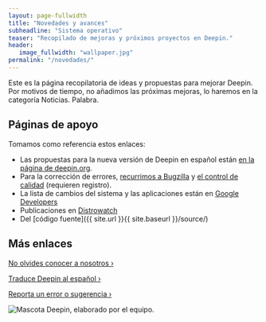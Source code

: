 ```yaml
---
layout: page-fullwidth
title: "Novedades y avances"
subheadline: "Sistema operativo"
teaser: "Recopilado de mejoras y próximos proyectos en Deepin."
header:
   image_fullwidth: "wallpaper.jpg"
permalink: "/novedades/"
---
```

Este es la página recopilatoria de ideas y propuestas para mejorar Deepin. Por motivos de tiempo, no añadimos las próximas mejoras, lo haremos en la categoría Noticias. Palabra.

## Páginas de apoyo

Tomamos como referencia estos enlaces:

* Las propuestas para la nueva versión de Deepin en español están [en la página de deepin.org](https://www.deepin.org/en/developer-community/planning/).
* Para la corrección de errores, [recurrimos a Bugzilla](https://bugzilla.deepin.io/) y [el control de calidad](https://cr.deepin.io/) (requieren registro).
* La lista de cambios del sistema y las aplicaciones están en [Google Developers](https://groups.google.com/forum/#!forum/deepin-developers)
* Publicaciones en [Distrowatch](http://distrowatch.com/table.php?distribution=deepin)
* Del [código fuente]({{ site.url }}{{ site.baseurl }}/source/)

## Más enlaces

<a class="radius button small" href="{{ site.url }}{{ site.baseurl }}/info/">No olvides conocer a nosotros ›</a>

<a class="radius button small" href="{{ site.url }}{{ site.baseurl }}/translate/">Traduce Deepin al español ›</a>


<a class="radius button small" href="{{ site.url }}{{ site.baseurl }}/tips/feedback/">Reporta un error o sugerencia ›</a>

<div class="row">
    <div class="medium-12 columns t30">
    <img src="{{ site.urlimg }}deepinmascot.jpg" alt="Mascota Deepin, elaborado por el equipo.">
    </div><!-- /.medium-4.columns -->
</div>
